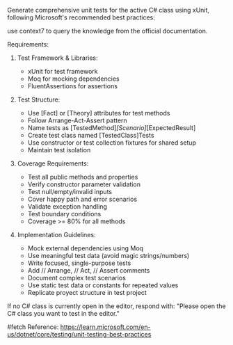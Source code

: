 Generate comprehensive unit tests for the active C# class using xUnit, following Microsoft's recommended best practices:

use context7 to query the knowledge from the official documentation.

Requirements:
1. Test Framework & Libraries:
   - xUnit for test framework
   - Moq for mocking dependencies
   - FluentAssertions for assertions

2. Test Structure:
   - Use [Fact] or [Theory] attributes for test methods
   - Follow Arrange-Act-Assert pattern
   - Name tests as [TestedMethod]_[Scenario]_[ExpectedResult]
   - Create test class named [TestedClass]Tests
   - Use constructor or test collection fixtures for shared setup
   - Maintain test isolation

3. Coverage Requirements:
   - Test all public methods and properties
   - Verify constructor parameter validation
   - Test null/empty/invalid inputs
   - Cover happy path and error scenarios
   - Validate exception handling
   - Test boundary conditions
   - Coverage >= 80% for all methods

4. Implementation Guidelines:
   - Mock external dependencies using Moq
   - Use meaningful test data (avoid magic strings/numbers)
   - Write focused, single-purpose tests
   - Add // Arrange, // Act, // Assert comments
   - Document complex test scenarios
   - Use static test data or constants for repeated values
   - Replicate proyect structure in test project

If no C# class is currently open in the editor, respond with:
"Please open the C# class you want to test in the editor."

#fetch Reference: https://learn.microsoft.com/en-us/dotnet/core/testing/unit-testing-best-practices
